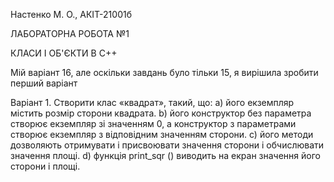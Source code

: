 Настенко М. О., АКІТ-21001б

ЛАБОРАТОРНА РОБОТА №1

КЛАСИ І ОБ'ЄКТИ В С++

Мій варіант 16, але оскільки завдань було тільки 15, я вирішила зробити перший варіант


Варіант 1.
Створити клас «квадрат», такий, що:
а) його екземпляр містить розмір сторони квадрата.
b) його конструктор без параметра створює екземпляр зі значенням 0, а
конструктор з параметрами створює екземпляр з відповідним значенням
сторони.
c) його методи дозволяють отримувати і присвоювати значення сторони і
обчислювати значення площі.
d) функція print_sqr () виводить на екран значення його сторони і площі.
